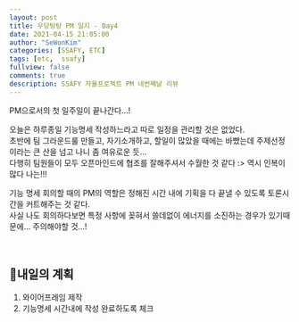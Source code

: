 ```yaml
---
layout: post
title: 우당탕탕 PM 일지 - Day4
date: 2021-04-15 21:05:00
author: "SeWonKim"
categories: [SSAFY, ETC]
tags: [etc,  ssafy]
fullview: false
comments: true
description: SSAFY 자율프로젝트 PM 네번째날 리뷰
---
```


PM으로서의 첫 일주일이 끝나간다...!

오늘은 하루종일 기능명세 작성하느라고 따로 일정을 관리할 것은 없었다.     
초반에 팀 그라운드룰 만들고, 자기소개하고, 할일이 많았을 때에는 바빴는데 주제선정이라는 큰 산을 넘고 나니 좀 여유로운 듯...         
다행히 팀원들이 모두 오픈마인드에 협조를 잘해주셔서 수월한 것 같다 :> 역시 인복이 많다 나는!!!

기능 명세 회의할 때의 PM의 역할은 정해진 시간 내에 기획을 다 끝낼 수 있도록 토론시간을 커트해주는 것 같다.       
사실 나도 회의하다보면 특정 사항에 꽂혀서 쓸데없이 에너지를 소진하는 경우가 있기때문에... 주의해야할 것...!

&nbsp;
&nbsp;


## 🌝내일의 계획

1. 와이어프레임 제작
2. 기능명세 시간내에 작성 완료하도록 체크

&nbsp;
&nbsp;
